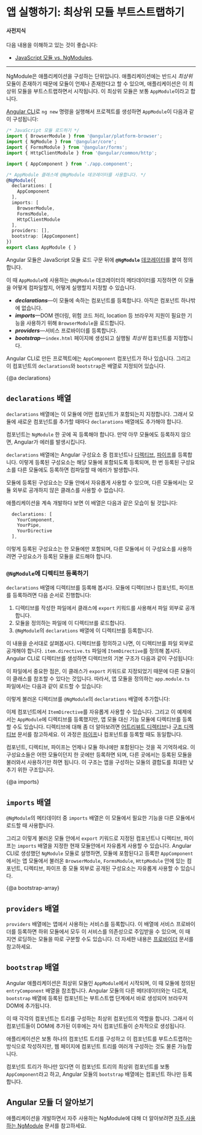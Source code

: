 <!--
# Launching your app with a root module
-->
# 앱 실행하기: 최상위 모듈 부트스트랩하기

<!--
#### Prerequisites
-->
#### 사전지식

<!--
A basic understanding of the following:

<hr />

An NgModule describes how the application parts fit together.
Every application has at least one Angular module, the _root_ module,
which must be present for bootstrapping the application on launch.
By convention and by default, this NgModule is named `AppModule`.

When you use the [Angular CLI](cli) command `ng new` to generate an app, the default `AppModule` looks like the following:

```typescript
/* JavaScript imports */
import { BrowserModule } from '@angular/platform-browser';
import { NgModule } from '@angular/core';
import { FormsModule } from '@angular/forms';
import { HttpClientModule } from '@angular/common/http';

import { AppComponent } from './app.component';

/* the AppModule class with the @NgModule decorator */
@NgModule({
  declarations: [
    AppComponent
  ],
  imports: [
    BrowserModule,
    FormsModule,
    HttpClientModule
  ],
  providers: [],
  bootstrap: [AppComponent]
})
export class AppModule { }

```
-->
다음 내용을 이해하고 있는 것이 좋습니다:
* [JavaScript 모듈 vs. NgModules](guide/ngmodule-vs-jsmodule).

<hr />

NgModule은 애플리케이션을 구성하는 단위입니다.
애플리케이션에는 반드시 _최상위_ 모듈이 존재하기 때문에 모듈이 언제나 존재한다고 할 수 있으며, 애플리케이션은 이 최상위 모듈을 부트스트랩하면서 시작됩니다.
이 최상위 모듈은 보통 `AppModule`이라고 합니다.

[Angular CLI](cli)로 `ng new` 명령을 실행해서 프로젝트를 생성하면 `AppModule`이 다음과 같이 구성됩니다:


```typescript
/* JavaScript 모듈 로드하기 */
import { BrowserModule } from '@angular/platform-browser';
import { NgModule } from '@angular/core';
import { FormsModule } from '@angular/forms';
import { HttpClientModule } from '@angular/common/http';

import { AppComponent } from './app.component';

/* AppModule 클래스에 @NgModule 데코레이터를 사용합니다. */
@NgModule({
  declarations: [
    AppComponent
  ],
  imports: [
    BrowserModule,
    FormsModule,
    HttpClientModule
  ],
  providers: [],
  bootstrap: [AppComponent]
})
export class AppModule { }

```

<!--
After the import statements is a class with the
**`@NgModule`** [decorator](guide/glossary#decorator '"Decorator" explained').

The `@NgModule` decorator identifies `AppModule` as an `NgModule` class.
`@NgModule` takes a metadata object that tells Angular how to compile and launch the application.

* **_declarations_**&mdash;this application's lone component.
* **_imports_**&mdash;import `BrowserModule` to have browser specific services such as DOM rendering, sanitization, and location.
* **_providers_**&mdash;the service providers.
* **_bootstrap_**&mdash;the _root_ component that Angular creates and inserts
into the `index.html` host web page.

The default application created by the Angular CLI only has one component, `AppComponent`, so it
is in both the `declarations` and the `bootstrap` arrays.
-->
Angular 모듈은 JavaScript 모듈 로드 구문 뒤에 **`@NgModule`** [데코레이터](guide/glossary#decorator '"Decorator" explained')를 붙여 정의합니다.

이 때 `AppModule`에 사용하는 `@NgModule` 데코레이터의 메타데이터를 지정하면 이 모듈을 어떻게 컴파일할지, 어떻게 실행할지 지정할 수 있습니다.

* **_declarations_**&mdash;이 모듈에 속하는 컴포넌트를 등록합니다. 아직은 컴포넌트 하나밖에 없습니다.
* **_imports_**&mdash;DOM 렌더링, 위험 코드 처리, location 등 브라우저 지원이 필요한 기능을 사용하기 위해 `BrowserModule`을 로드합니다.
* **_providers_**&mdash;서비스 프로바이더를 등록합니다.
* **_bootstrap_**&mdash;`index.html` 페이지에 생성되고 실행될 _최상위_ 컴포넌트를 지정합니다.

Angular CLI로 만든 프로젝트에는 `AppComponent` 컴포넌트가 하나 있습니다. 그리고 이 컴포넌트의 `declarations`와 `bootstrap`은 배열로 지정되어 있습니다.


{@a declarations}

<!--
## The `declarations` array
-->
## `declarations` 배열

<!--
The module's `declarations` array tells Angular which components belong to that module.
As you create more components, add them to `declarations`.

You must declare every component in exactly one `NgModule` class.
If you use a component without declaring it, Angular returns an
error message.

The `declarations` array only takes declarables. Declarables
are components, [directives](guide/attribute-directives) and [pipes](guide/pipes).
All of a module's declarables must be in the `declarations` array.
Declarables must belong to exactly one module. The compiler emits
an error if you try to declare the same class in more than one module.

These declared classes are visible within the module but invisible
to components in a different module unless they are exported from
this module and the other module imports this one.

An example of what goes into a declarations array follows:

```typescript
  declarations: [
    YourComponent,
    YourPipe,
    YourDirective
  ],
```

A declarable can only belong to one module, so only declare it in
one `@NgModule`. When you need it elsewhere,
import the module that has the declarable you need in it.
-->
`declarations` 배열에는 이 모듈에 어떤 컴포넌트가 포함되는지 지정합니다.
그래서 모듈에 새로운 컴포넌트를 추가할 때마다 `declarations` 배열에도 추가해야 합니다.

컴포넌트는 `NgModule` 한 곳에 꼭 등록해야 합니다.
만약 아무 모듈에도 등록하지 않으면, Angular가 에러를 발생시킵니다.

`declarations` 배열에는 Angular 구성요소 중 컴포넌트나 [디렉티브](guide/attribute-directives), [파이프](guide/pipes)를 등록합니다.
이렇게 등록된 구성요소는 해당 모듈에 포함되도록 등록되며, 한 번 등록된 구성요소를 다른 모듈에도 등록하면 컴파일할 때 에러가 발생합니다.

모듈에 등록된 구성요소는 모듈 안에서 자유롭게 사용할 수 있으며, 다른 모듈에서는 모듈 외부로 공개하지 않은 클래스를 사용할 수 없습니다.

애플리케이션을 계속 개발하다 보면 이 배열은 다음과 같은 모습이 될 것입니다:

```typescript
  declarations: [
    YourComponent,
    YourPipe,
    YourDirective
  ],
```

이렇게 등록된 구성요소는 한 모듈에만 포함되며, 다른 모듈에서 이 구성요소를 사용하려면 구성요소가 등록된 모듈을 로드해야 합니다.


<!--
### Using directives with `@NgModule`
-->
### `@NgModule`에 디렉티브 등록하기

<!--
Use the `declarations` array for directives.
To use a directive, component, or pipe in a module, you must do a few things:

1. Export it from the file where you wrote it.
2. Import it into the appropriate module.
3. Declare it in the `@NgModule` `declarations` array.


Those three steps look like the following. In the file where you create your directive, export it.
The following example, named `ItemDirective` is the default directive structure that the CLI generates in its own file, `item.directive.ts`:

<code-example path="bootstrapping/src/app/item.directive.ts" region="directive" header="src/app/item.directive.ts"></code-example>

The key point here is that you have to export it so you can import it elsewhere. Next, import it
into the `NgModule`, in this example `app.module.ts`, with a JavaScript import statement:

<code-example path="bootstrapping/src/app/app.module.ts" region="directive-import" header="src/app/app.module.ts"></code-example>

And in the same file, add it to the `@NgModule` `declarations` array:

<code-example path="bootstrapping/src/app/app.module.ts" region="declarations" header="src/app/app.module.ts"></code-example>


Now you could use your `ItemDirective` in a component. This example uses `AppModule`, but you'd do it the same way for a feature module. For more about directives, see [Attribute Directives](guide/attribute-directives) and [Structural Directives](guide/structural-directives). You'd also use the same technique for [pipes](guide/pipes) and components.

Remember, components, directives, and pipes belong to one module only. You only need to declare them once in your app because you share them by importing the necessary modules. This saves you time and helps keep your app lean.
-->
`declarations` 배열에 디렉티브를 등록해 봅시다.
모듈에 디렉티브나 컴포넌트, 파이프를 등록하려면 다음 순서로 진행합니다:

1. 디렉티브를 작성한 파일에서 클래스에 `export` 키워드를 사용해서 파일 외부로 공개합니다.
1. 모듈을 정의하는 파일에 이 디렉티브를 로드합니다.
1. `@NgModule`의 `declarations` 배열에 이 디렉티브를 등록합니다.

이 내용을 순서대로 살펴봅시다. 디렉티브를 정의하고 나면, 이 디렉티브를 파일 외부로 공개해야 합니다.
`item.directive.ts` 파일에 `ItemDirective`를 정의해 봅시다.
Angular CLI로 디렉티브를 생성하면 디렉티브의 기본 구조가 다음과 같이 구성됩니다:

<code-example path="bootstrapping/src/app/item.directive.ts" region="directive" header="src/app/item.directive.ts"></code-example>

이 파일에서 중요한 점은, 이 클래스가 `export` 키워드로 지정되었기 때문에 다른 모듈이 이 클래스를 참조할 수 있다는 것입니다.
따라서, 앱 모듈을 정의하는 `app.module.ts` 파일에서는 다음과 같이 로드할 수 있습니다:

<code-example path="bootstrapping/src/app/app.module.ts" region="directive-import" header="src/app/app.module.ts"></code-example>

이렇게 불러온 디렉티브를 `@NgModule`의 `declarations` 배열에 추가합니다:

<code-example path="bootstrapping/src/app/app.module.ts" region="declarations" header="src/app/app.module.ts"></code-example>

이제 컴포넌트에서 `ItemDirective`를 자유롭게 사용할 수 있습니다.
그리고 이 예제에서는 `AppModule`에 디렉티브를 등록했지만, 앱 모듈 대신 기능 모듈에 디렉티브를 등록할 수도 있습니다.
디렉티브에 대해 좀 더 알아보려면 [어트리뷰트 디렉티브](guide/attribute-directives)나 [구조 디렉티브](guide/structural-directives) 문서를 참고하세요.
이 과정은 [파이프](guide/pipes)나 컴포넌트를 등록할 때도 동일합니다.

컴포넌트, 디렉티브, 파이프는 언제나 모듈 하나에만 포함된다는 것을 꼭 기억하세요.
이 구성요소들은 어떤 모듈이던지 한 곳에만 등록하면 되며, 다른 곳에서는 등록된 모듈을 불러와서 사용하기만 하면 됩니다.
이 구조는 앱을 구성하는 모듈의 결합도를 최대한 낮추기 위한 구조입니다.


{@a imports}

<!--
## The `imports` array
-->
## `imports` 배열

<!--
The module's `imports` array appears exclusively in the `@NgModule` metadata object.
It tells Angular about other NgModules that this particular module needs to function properly.

This list of modules are those that export components, directives, or pipes
that component templates in this module reference. In this case, the component is
`AppComponent`, which references components, directives, or pipes in `BrowserModule`,
`FormsModule`, or  `HttpClientModule`.
A component template can reference another component, directive,
or pipe when the referenced class is declared in this module or
the class was imported from another module.
-->
`@NgModule`의 메타데이터 중 `imports` 배열은 이 모듈에서 필요한 기능을 다른 모듈에서 로드할 때 사용합니다.

그리고 이렇게 불러온 모듈 안에서 `export` 키워드로 지정된 컴포넌트나 디렉티브, 파이프는 `imports` 배열을 지정한 현재 모듈안에서 자유롭게 사용할 수 있습니다.
Angular CLI로 생성했던 `NgModule` 모듈로 설명하면, 모듈에 포함된다고 등록한 `AppComponent`에서는 앱 모듈에서 불러온 `BrowserModule`, `FormsModule`, `HttpModule` 안에 있는 컴포넌트, 디렉티브, 파이프 중 모듈 외부로 공개된 구성요소는 자유롭게 사용할 수 있습니다.


{@a bootstrap-array}

<!--
## The `providers` array
-->
## `providers` 배열

<!--
The providers array is where you list the services the app needs. When
you list services here, they are available app-wide. You can scope
them when using feature modules and lazy loading. For more information, see
[Providers](guide/providers).
-->
`providers` 배열에는 앱에서 사용하는 서비스를 등록합니다.
이 배열에 서비스 프로바이더를 등록하면 하위 모듈에서 모두 이 서비스를 의존성으로 주입받을 수 있으며, 이 때 지연 로딩하는 모듈을 따로 구분할 수도 있습니다.
더 자세한 내용은 [프로바이더](guide/providers) 문서를 참고하세요.


<!--
## The `bootstrap` array
-->
## `bootstrap` 배열

<!--
The application launches by bootstrapping the root `AppModule`, which is
also referred to as an `entryComponent`.
Among other things, the bootstrapping process creates the component(s) listed in the `bootstrap` array
and inserts each one into the browser DOM.

Each bootstrapped component is the base of its own tree of components.
Inserting a bootstrapped component usually triggers a cascade of
component creations that fill out that tree.

While you can put more than one component tree on a host web page,
most applications have only one component tree and bootstrap a single root component.

This one root component is usually called `AppComponent` and is in the
root module's `bootstrap` array.
-->
Angular 애플리케이션은 최상위 모듈인 `AppModule`에서 시작되며, 이 때 모듈에 정의된 `entryComponent` 배열을 참조합니다.
Angular 모듈의 다른 메타데이터와는 다르게, `bootstrap` 배열에 등록된 컴포넌트는 부트스트랩 단계에서 바로 생성되어 브라우저 DOM에 추가됩니다.

이 때 각각의 컴포넌트는 트리를 구성하는 최상위 컴포넌트의 역할을 합니다.
그래서 이 컴포넌트들이 DOM에 추가된 이후에는 자식 컴포넌트들이 순차적으로 생성됩니다.

애플리케이션은 보통 하나의 컴포넌트 트리를 구성하고 이 컴포넌트를 부트스트랩하는 방식으로 작성하지만, 웹 페이지에 컴포넌트 트리를 여러개 구성하는 것도 물론 가능합니다.

컴포넌트 트리가 하나만 있다면 이 컴포넌트 트리의 최상위 컴포넌트를 보통 `AppComponent`라고 하고, Angular 모듈의 `bootstrap` 배열에는 컴포넌트 하나만 등록합니다.

<!--
## More about Angular Modules
-->
## Angular 모듈 더 알아보기

<!--
For more on NgModules you're likely to see frequently in apps,
see [Frequently Used Modules](guide/frequent-ngmodules).
-->
애플리케이션을 개발하면서 자주 사용하는 NgModule에 대해 더 알아보려면 [자주 사용하는 NgModule](guide/frequent-ngmodules) 문서를 참고하세요.
